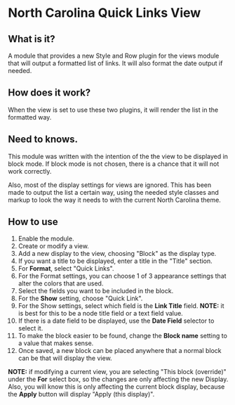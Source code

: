 North Carolina Quick Links View
=

What is it?
-----------

A module that provides a new Style and Row plugin for the views module that will
output a formatted list of links.  It will also format the date output if needed.

How does it work?
-----------------

When the view is set to use these two plugins, it will render the list in the
formatted way.

Need to knows.
--------------

This module was written with the intention of the the view to be displayed in
 block mode.  If block mode is not chosen, there is a chance that it will not
 work correctly.

 Also, most of the display settings for views are ignored.  This has been made
 to output the list a certain way, using the needed style classes and markup to
 look the way it needs to with the current North Carolina theme.

 How to use
 ----------

 1. Enable the module.
 2. Create or modify a view.
 3. Add a new display to the view, choosing "Block" as the display type.
 4. If you want a title to be displayed, enter a title in the "Title" section.
 5. For **Format**, select "Quick Links".
 6. For the Format settings, you can choose 1 of 3 appearance settings that
 alter the colors that are used.
 7. Select the fields you want to be included in the block.
 8. For the **Show** setting, choose "Quick Link".
 9. For the Show settings, select which field is the **Link Title** field.
    **NOTE:** it is best for this to be a node title field or a text field value.
 10. If there is a date field to be displayed, use the **Date Field** selector
 to select it.
 11. To make the block easier to be found, change the **Block name** setting to
 a value that makes sense.
 12. Once saved, a new block can be placed anywhere that a normal block can be
 that will display the view.

 **NOTE:** if modifying a current view, you are selecting "This block (override)"
 under the **For** select box, so the changes are only affecting the new Display.
 Also, you will know this is only affecting the current block display, because the
 **Apply** button will display "Apply (this display)".
